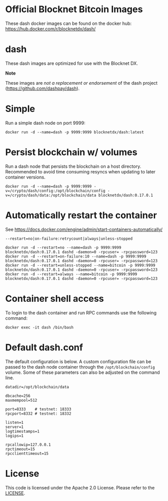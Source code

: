 Official Blocknet Bitcoin Images
=================================

These dash docker images can be found on the docker hub: https://hub.docker.com/r/blocknetdx/dash/

dash
========

These dash images are optimized for use with the Blocknet DX.

**Note**

These images are _not a replacement or endorsement_ of the dash project (https://github.com/dashpay/dash).


Simple
======

Run a simple dash node on port 9999:
```
docker run -d --name=dash -p 9999:9999 blocknetdx/dash:latest
```


Persist blockchain w/ volumes
=============================

Run a dash node that persists the blockchain on a host directory. Recommended to avoid time consuming resyncs when updating to later container versions.
```
docker run -d --name=dash -p 9999:9999 -v=/crypto/dash/config:/opt/blockchain/config -v=/crypto/dash/data:/opt/blockchain/data blocknetdx/dash:0.17.0.1
```


Automatically restart the container
===================================

See https://docs.docker.com/engine/admin/start-containers-automatically/

`--restart=no|on-failure:retrycount|always|unless-stopped`

```
docker run -d --restart=no --name=dash -p 9999:9999 blocknetdx/dash:0.17.0.1 dashd -daemon=0 -rpcuser= -rpcpassword=123
docker run -d --restart=on-failure:10 --name=dash -p 9999:9999 blocknetdx/dash:0.17.0.1 dashd -daemon=0 -rpcuser= -rpcpassword=123
docker run -d --restart=unless-stopped --name=bitcoin -p 9999:9999 blocknetdx/dash:0.17.0.1 dashd -daemon=0 -rpcuser= -rpcpassword=123
docker run -d --restart=always --name=bitcoin -p 9999:9999 blocknetdx/dash:0.17.0.1 dashd -daemon=0 -rpcuser= -rpcpassword=123
```


Container shell access
======================

To login to the dash container and run RPC commands use the following command:
```
docker exec -it dash /bin/bash
```


Default dash.conf
=====================

The default configuration is below. A custom configuration file can be passed to the dash  node container through the `/opt/blockchain/config` volume. Some of these parameters can also be adjusted on the command line.
```
datadir=/opt/blockchain/data

dbcache=256
maxmempool=512

port=8333    # testnet: 18333
rpcport=8332 # testnet: 18332

listen=1
server=1
logtimestamps=1
logips=1

rpcallowip=127.0.0.1
rpctimeout=15
rpcclienttimeout=15
```


License
=======

This code is licensed under the Apache 2.0 License. Please refer to the [LICENSE](https://github.com/BlocknetDX/dockerimages/blob/master/LICENSE).
